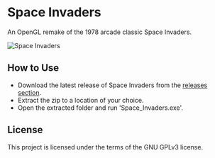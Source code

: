 # Space Invaders

An OpenGL remake of the 1978 arcade classic Space Invaders.

![Space Invaders](https://github.com/Seank23/Space_Invaders/assets/10364911/b86c50d6-23a8-432b-90ac-44dfd33eeba3)

## How to Use
- Download the latest release of Space Invaders from the [releases section](https://github.com/Seank23/Space_Invaders/releases).
- Extract the zip to a location of your choice.
- Open the extracted folder and run 'Space_Invaders.exe'.

## License
This project is licensed under the terms of the GNU GPLv3 license.


